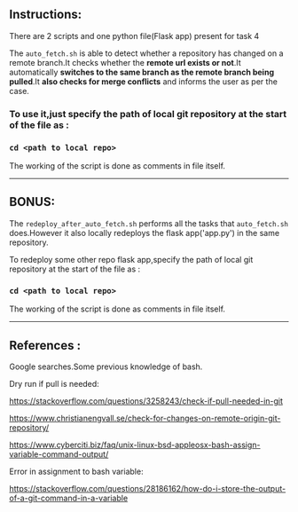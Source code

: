 ## Instructions:

There are 2 scripts and one python file(Flask app) present for task 4

The `auto_fetch.sh` is able to detect whether a repository has changed on a remote branch.It checks whether the **remote url exists or not**.It automatically **switches to the same branch as the remote branch being pulled**.It **also checks for merge conflicts** and informs the user as per the case.

### To use it,just specify the path of local git repository at the start of the file as :
### `cd <path to local repo>`

The working of the script is done as comments in file itself.

------------------------------------------------------------------------------------------------------

## BONUS: 

The `redeploy_after_auto_fetch.sh` performs all the tasks that `auto_fetch.sh` does.However it also locally redeploys the flask app('app.py') in the same repository.

To redeploy some other repo flask app,specify the path of local git repository at the start of the file as :
### `cd <path to local repo>`

The working of the script is done as comments in file itself.

------------------------------------------------------------------------------------------------------

## References :

Google searches.Some previous knowledge of bash.

Dry run if pull is needed:

https://stackoverflow.com/questions/3258243/check-if-pull-needed-in-git 

https://www.christianengvall.se/check-for-changes-on-remote-origin-git-repository/


https://www.cyberciti.biz/faq/unix-linux-bsd-appleosx-bash-assign-variable-command-output/

Error in assignment to bash variable:

https://stackoverflow.com/questions/28186162/how-do-i-store-the-output-of-a-git-command-in-a-variable